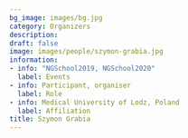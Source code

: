 ```yaml
---
bg_image: images/bg.jpg
category: Organizers
description: 
draft: false
image: images/people/szymon-grabia.jpg
information:
- info: "NGSchool2019, NGSchool2020"
  label: Events
- info: Participant, organiser
  label: Role
- info: Medical University of Lodz, Poland
  label: Affiliation
title: Szymon Grabia
---
```

